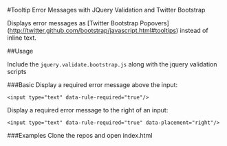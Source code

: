 #Tooltip Error Messages with JQuery Validation and Twitter Bootstrap

Displays error messages as [Twitter Bootstrap Popovers] (http://twitter.github.com/bootstrap/javascript.html#tooltips) instead of inline text.

##Usage

Include the `jquery.validate.bootstrap.js` along with the jquery validation scripts

###Basic
Display a required error message above the input:

    <input type="text" data-rule-required="true"/>

Display a required error message to the right of an input:

    <input type="text" data-rule-required="true" data-placement="right"/>

###Examples
Clone the repos and open index.html